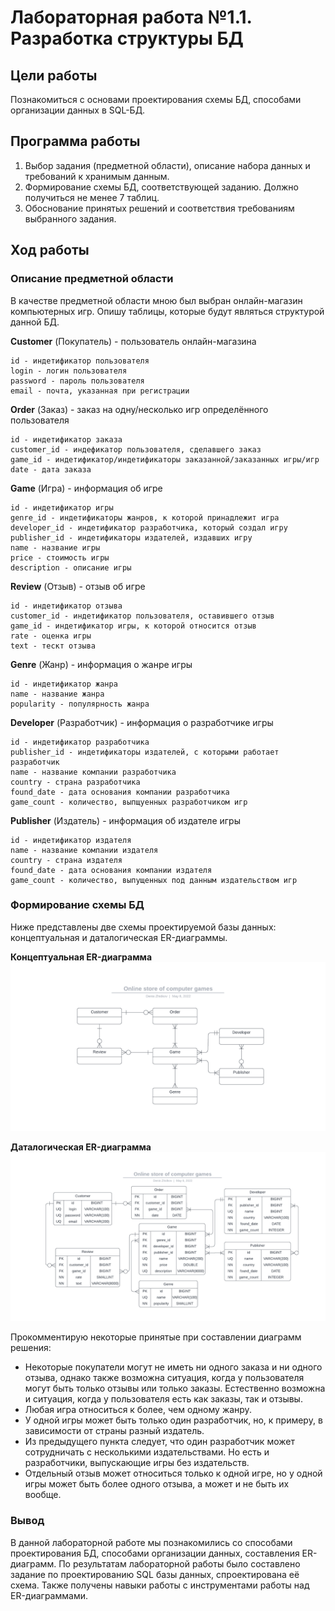 # Лабораторная работа №1.1. Разработка структуры БД

## Цели работы
Познакомиться с основами проектирования схемы БД, способами организации данных в SQL-БД.

## Программа работы
1. Выбор задания (предметной области), описание набора данных и требований к хранимым данным.
2. Формирование схемы БД, соответствующей заданию. Должно получиться не менее 7 таблиц.
3. Обоснование принятых решений и соответствия требованиям выбранного задания.

## Ход работы

### Описание предметной области
В качестве предметной области мною был выбран онлайн-магазин компьютерных игр. Опишу таблицы, которые будут являться структурой данной БД.

**Customer** (Покупатель) - пользователь онлайн-магазина
  
    id - индетификатор пользователя
    login - логин пользователя
    password - пароль пользователя
    email - почта, указанная при регистрации

**Order** (Заказ) - заказ на одну/несколько игр определённого пользователя
    
    id - индетификатор заказа
    customer_id - индефикатор пользователя, сделавшего заказ
    game_id - индетификатор/индетификаторы заказанной/заказанных игры/игр
    date - дата заказа

**Game** (Игра) - информация об игре

    id - индетификатор игры
    genre_id - индетификаторы жанров, к которой принадлежит игра
    developer_id - индетификатор разработчика, который создал игру
    publisher_id - индетификаторы издателей, издавших игру
    name - название игры
    price - стоимость игры
    description - описание игры

**Review** (Отзыв) - отзыв об игре
    
    id - индетификатор отзыва
    customer_id - индетификатор пользователя, оставившего отзыв
    game_id - индетификатор игры, к которой относится отзыв
    rate - оценка игры
    text - тескт отзыва

**Genre** (Жанр) - информация о жанре игры
    
    id - индетификатор жанра
    name - название жанра
    popularity - популярность жанра

**Developer** (Разработчик) - информация о разработчике игры

    id - индетификатор разработчика
    publisher_id - индетификаторы издателей, с которыми работает разработчик
    name - название компании разработчика
    country - страна разработчика
    found_date - дата основания компании разработчика
    game_count - количество, выпщуенных разработчиком игр

**Publisher** (Издатель) - информация об издателе игры
    
    id - индетификатор издателя
    name - название компании издателя
    country - страна издателя
    found_date - дата основания компании издателя
    game_count - количество, выпущенных под данным издательством игр

### Формирование схемы БД

Ниже представлены две схемы проектируемой базы данных: концептуальная и даталогическая ER-диаграммы.

**Концептуальная ER-диаграмма**
![Концептуальная ER-диаграмма](assets/conceptual_er-diagram.png)

**Даталогическая ER-диаграмма**
![Даталогическая ER-диаграмма](assets/datalogic_er-diagram.png)

Прокомментирую некоторые принятые при составлении диаграмм решения:

- Некоторые покупатели могут не иметь ни одного заказа и ни одного отзыва, однако также возможна ситуация,
когда у пользователя могут быть только отзывы или только заказы. Естественно возможна и ситуация, когда у пользователя
есть как заказы, так и отзывы.
- Любая игра относиться к более, чем одному жанру.
- У одной игры может быть только один разработчик, но, к примеру, в зависимости от страны разный издатель.
- Из предыдущего пункта следует, что один разработчик может сотрудничать с несколькими издательствами. Но есть и
разработчики, выпускающие игры без издательств.
- Отдельный отзыв может относиться только к одной игре, но у одной игры может быть более одного отзыва, а может и не
быть их вообще.

### Вывод
В данной лабораторной работе мы познакомились со способами проектирования БД, способами организации данных, составления
ER-диаграмм. По результатам лабораторной работы было составлено задание по проектированию SQL базы данных, спроектирована
её схема. Также получены навыки работы с инструментами работы над ER-диаграммами.
